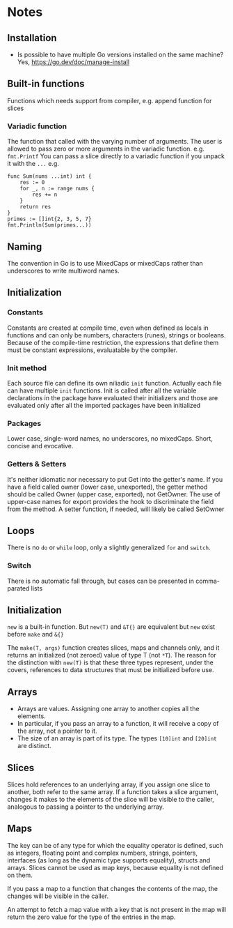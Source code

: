 # Notes

## Installation
* Is possible to have multiple Go versions installed on the same machine?
 Yes, https://go.dev/doc/manage-install

## Built-in functions
Functions which needs support from compiler, e.g. append function for slices

### Variadic function
The function that called with the varying number of arguments. The user is allowed to pass zero or
more arguments in the variadic function. e.g. `fmt.Printf`
You can pass a slice directly to a variadic function if you unpack it with the `...`
e.g.
```
func Sum(nums ...int) int {
    res := 0
    for _, n := range nums {
        res += n
    }
    return res
}
primes := []int{2, 3, 5, 7}
fmt.Println(Sum(primes...))
```

## Naming
The convention in Go is to use MixedCaps or mixedCaps rather than underscores to write multiword 
names.

## Initialization

### Constants
Constants are created at compile time, even when defined as locals in functions and can only be numbers, 
characters (runes), strings or booleans. Because of the compile-time restriction, the expressions
that define them must be constant expressions, evaluatable by the compiler.

### Init method
Each source file can define its own niliadic `init` function. Actually each file can have multiple
`init` functions. Init is called after all the variable declarations in the package have evaluated 
their initializers and those are evaluated only after all the imported packages have been 
initialized

### Packages
Lower case, single-word names, no underscores, no mixedCaps. Short, concise and evocative.

### Getters & Setters
It's neither idiomatic nor necessary to put Get into the getter's name. 
If you have a field called owner (lower case, unexported), the getter method should be 
called Owner (upper case, exported), not GetOwner.
The use of upper-case names for export provides the hook to discriminate the field from the method.
A setter function, if needed, will likely be called SetOwner

## Loops
There is no `do` or `while` loop, only a slightly generalized `for` and `switch`.

### Switch
There is no automatic fall through, but cases can be presented in comma-parated lists

## Initialization
`new` is a built-in function. But `new(T)` and `&T{}` are equivalent but `new` exist before `make` 
and `&{}`

The `make(T, args)` function creates slices, maps and channels only, and it returns an 
initialized (not zeroed) value of type T (not `*T`).
The reason for the distinction with `new(T)` is that these three types represent, under the covers, 
references to data structures
that must be initialized before use.

## Arrays
* Arrays are values. Assigning one array to another copies all the elements.
* In particular, if you pass an array to a function, it will receive a copy of the array, not a 
pointer to it.
* The size of an array is part of its type. The types `[10]int` and `[20]int` are distinct.

## Slices
Slices hold references to an underlying array, if you assign one slice to another, both
refer to the same array. If a function takes a slice argument, changes it makes to
the elements of the slice will be visible to the caller, analogous to passing a
pointer to the underlying array.

## Maps
The key can be of any type for which the equality operator is defined, such as integers, floating 
point and complex numbers, strings, pointers, interfaces (as long as the dynamic type supports 
equality), structs and arrays. Slices cannot be used as map keys, because equality is not defined 
on them.

If you pass a map to a function that changes the contents of the map, the changes will be visible
in the caller.

An attempt to fetch a map value with a key that is not present in the map will return the zero 
value for the type of the entries in the map.
